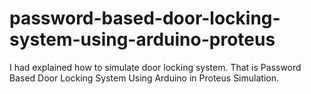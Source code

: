 # password-based-door-locking-system-using-arduino-proteus
I had explained how to simulate door locking system. That is Password Based Door Locking System Using Arduino in Proteus Simulation.
